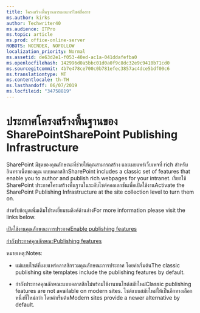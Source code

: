 ```yaml
---
title: โครงสร้างพื้นฐานการเผยแพร่ไซต์สื่อสาร
ms.author: kirks
author: Techwriter40
ms.audience: ITPro
ms.topic: article
ms.prod: office-online-server
ROBOTS: NOINDEX, NOFOLLOW
localization_priority: Normal
ms.assetid: de63d2e1-f053-40ed-ac1a-041ddafefba0
ms.openlocfilehash: 142996d0a5bbc01d0a0f9c8dc32e9c9410b71cd0
ms.sourcegitcommit: 4b7e478ce700c0b781efec3857ac4dce5bdf00c6
ms.translationtype: MT
ms.contentlocale: th-TH
ms.lasthandoff: 06/07/2019
ms.locfileid: "34758819"
---
```

# <a name="sharepoint-publishing-infrastructure"></a><span data-ttu-id="5da33-102">ประกาศโครงสร้างพื้นฐานของ SharePoint</span><span class="sxs-lookup"><span data-stu-id="5da33-102">SharePoint Publishing Infrastructure</span></span>


<span data-ttu-id="5da33-103">SharePoint มีชุดของคุณลักษณะที่ช่วยให้คุณสามารถสร้าง และเผยแพร่เว็บเพจที่ rich สำหรับอินทราเน็ตของคุณ แบบคลาสสิก</span><span class="sxs-lookup"><span data-stu-id="5da33-103">SharePoint includes a classic set of features that enable you to author and publish rich webpages for your intranet.</span></span> <span data-ttu-id="5da33-104">เรียกใช้ SharePoint ประกาศโครงสร้างพื้นฐานในระดับไซต์คอลเลกชันเพื่อเปิดใช้งาน</span><span class="sxs-lookup"><span data-stu-id="5da33-104">Activate the SharePoint Publishing Infrastructure at the site collection level to turn them on.</span></span>

<span data-ttu-id="5da33-105">สำหรับข้อมูลเพิ่มเติมโปรดเยี่ยมชมลิงค์ด้านล่าง</span><span class="sxs-lookup"><span data-stu-id="5da33-105">For more information please visit the links below.</span></span>

[<span data-ttu-id="5da33-106">เปิดใช้งานคุณลักษณะการประกาศ</span><span class="sxs-lookup"><span data-stu-id="5da33-106">Enable publishing features</span></span>](https://support.office.com/article/Enable-publishing-features-479677A6-8B33-4AC7-907D-071C1C7E4518)

[<span data-ttu-id="5da33-107">กำลังประกาศคุณลักษณะ</span><span class="sxs-lookup"><span data-stu-id="5da33-107">Publishing features</span></span>](https://support.office.com/article/Features-enabled-in-a-SharePoint-Online-publishing-site-3AB3810C-3C2C-4361-9D0E-0CBE666EA0B0?wt.mc_id=O365_Portal_MMaven#__toc336865553)

<span data-ttu-id="5da33-108">หมายเหตุ:</span><span class="sxs-lookup"><span data-stu-id="5da33-108">Notes:</span></span>

- <span data-ttu-id="5da33-109">แม่แบบไซต์ที่เผยแพร่คลาสสิกรวมคุณลักษณะการประกาศ โดยค่าเริ่มต้น</span><span class="sxs-lookup"><span data-stu-id="5da33-109">The classic publishing site templates include the publishing features by default.</span></span>

- <span data-ttu-id="5da33-110">กำลังประกาศคุณลักษณะแบบคลาสสิกไม่พร้อมใช้งานบนไซต์สมัยใหม่</span><span class="sxs-lookup"><span data-stu-id="5da33-110">Classic publishing features are not available on modern sites.</span></span> <span data-ttu-id="5da33-111">ไซต์แบบสมัยใหม่ให้เป็นอีกทางเลือกหนึ่งที่ใหม่กว่า โดยค่าเริ่มต้น</span><span class="sxs-lookup"><span data-stu-id="5da33-111">Modern sites provide a newer alternative by default.</span></span>


